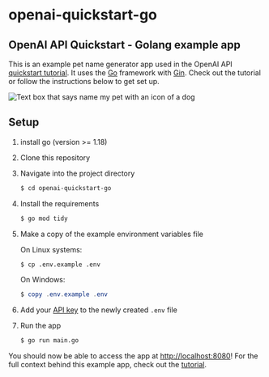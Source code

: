 # openai-quickstart-go
## OpenAI API Quickstart - Golang example app  
This is an example pet name generator app used in the OpenAI API [quickstart tutorial](https://platform.openai.com/docs/quickstart). It uses the [Go](https://go.dev/) framework with [Gin](https://github.com/gin-gonic/gin). Check out the tutorial or follow the instructions below to get set up.

![Text box that says name my pet with an icon of a dog](https://user-images.githubusercontent.com/10623307/213887080-b2bc4645-7fdb-4dbd-ae42-efce00d0dc29.png)


## Setup

1. install go (version >= 1.18)

2. Clone this repository

3. Navigate into the project directory

   ```bash
   $ cd openai-quickstart-go
   ```

4. Install the requirements

   ```bash
   $ go mod tidy
   ```

5. Make a copy of the example environment variables file

   On Linux systems: 
   ```bash
   $ cp .env.example .env
   ```
   On Windows:
   ```powershell
   $ copy .env.example .env
   ```
6. Add your [API key](https://platform.openai.com/account/api-keys) to the newly created `.env` file

7. Run the app

   ```bash
   $ go run main.go
   ```

You should now be able to access the app at [http://localhost:8080](http://localhost:8080)! For the full context behind this example app, check out the [tutorial](https://platform.openai.com/docs/quickstart).